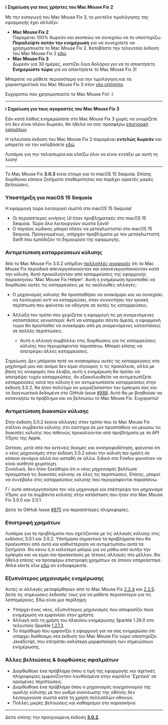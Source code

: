 **ℹ️ Σημείωση για τους χρήστες του Mac Mouse Fix 2**

Με την εισαγωγή του Mac Mouse Fix 3, το μοντέλο τιμολόγησης της εφαρμογής έχει αλλάξει:

- **Mac Mouse Fix 2**\
Παραμένει 100% δωρεάν και σκοπεύω να συνεχίσω να το υποστηρίζω.\
**Παραλείψτε αυτήν την ενημέρωση** για να συνεχίσετε να χρησιμοποιείτε το Mac Mouse Fix 2. Κατεβάστε την τελευταία έκδοση του Mac Mouse Fix 2 [εδώ](https://redirect.macmousefix.com/?target=mmf2-latest).
- **Mac Mouse Fix 3**\
Δωρεάν για 30 ημέρες, κοστίζει λίγα δολάρια για να το αποκτήσετε.\
**Ενημερώστε τώρα** για να αποκτήσετε το Mac Mouse Fix 3!

Μπορείτε να μάθετε περισσότερα για την τιμολόγηση και τα χαρακτηριστικά του Mac Mouse Fix 3 στον [νέο ιστότοπο](https://macmousefix.com/).

Ευχαριστώ που χρησιμοποιείτε το Mac Mouse Fix! :)

---

**ℹ️ Σημείωση για τους αγοραστές του Mac Mouse Fix 3**

Εάν κατά λάθος ενημερώσατε στο Mac Mouse Fix 3 χωρίς να γνωρίζετε ότι δεν είναι πλέον δωρεάν, θα ήθελα να σας προσφέρω [επιστροφή χρημάτων](https://redirect.macmousefix.com/?target=mmf-apply-for-refund).

Η τελευταία έκδοση του Mac Mouse Fix 2 παραμένει **εντελώς δωρεάν** και μπορείτε να την κατεβάσετε [εδώ](https://redirect.macmousefix.com/?target=mmf2-latest).

Λυπάμαι για την ταλαιπωρία και ελπίζω όλοι να είναι εντάξει με αυτή τη λύση!

---

Το Mac Mouse Fix **3.0.3** είναι έτοιμο για το macOS 15 Sequoia. Επίσης διορθώνει κάποια ζητήματα σταθερότητας και παρέχει αρκετές μικρές βελτιώσεις.

### Υποστήριξη για macOS 15 Sequoia

Η εφαρμογή τώρα λειτουργεί σωστά στο macOS 15 Sequoia!

- Οι περισσότερες κινήσεις UI ήταν προβληματικές στο macOS 15 Sequoia. Τώρα όλα λειτουργούν σωστά ξανά!
- Ο πηγαίος κώδικας μπορεί πλέον να μεταγλωττιστεί στο macOS 15 Sequoia. Προηγουμένως, υπήρχαν προβλήματα με τον μεταγλωττιστή Swift που εμπόδιζαν τη δημιουργία της εφαρμογής.

### Αντιμετώπιση καταρρεύσεων κύλισης

Από το Mac Mouse Fix 3.0.2 υπήρξαν [πολλαπλές αναφορές](https://github.com/noah-nuebling/mac-mouse-fix/issues/988) ότι το Mac Mouse Fix περιοδικά απενεργοποιούνταν και επανενεργοποιούνταν κατά την κύλιση. Αυτό προκαλούνταν από καταρρεύσεις της εφαρμογής παρασκηνίου 'Mac Mouse Fix Helper'. Αυτή η ενημέρωση προσπαθεί να διορθώσει αυτές τις καταρρεύσεις με τις ακόλουθες αλλαγές:

- Ο μηχανισμός κύλισης θα προσπαθήσει να ανακάμψει και να συνεχίσει να λειτουργεί αντί να καταρρεύσει, όταν συναντήσει την οριακή περίπτωση που φαίνεται να οδήγησε σε αυτές τις καταρρεύσεις.
- Άλλαξα τον τρόπο που χειρίζεται η εφαρμογή τις μη αναμενόμενες καταστάσεις γενικότερα: Αντί να καταρρέει πάντα άμεσα, η εφαρμογή τώρα θα προσπαθεί να ανακάμψει από μη αναμενόμενες καταστάσεις σε πολλές περιπτώσεις.

    - Αυτή η αλλαγή συμβάλλει στις διορθώσεις για τις καταρρεύσεις κύλισης που περιγράφονται παραπάνω. Μπορεί επίσης να αποτρέψει άλλες καταρρεύσεις.

Σημείωση: Δεν μπόρεσα ποτέ να αναπαράγω αυτές τις καταρρεύσεις στο μηχάνημά μου και ακόμα δεν είμαι σίγουρος τι τις προκάλεσε, αλλά με βάση τις αναφορές που έλαβα, αυτή η ενημέρωση θα πρέπει να αποτρέψει τυχόν καταρρεύσεις. Αν εξακολουθείτε να αντιμετωπίζετε καταρρεύσεις κατά την κύλιση ή αν αντιμετωπίσατε καταρρεύσεις στην έκδοση 3.0.2, θα ήταν πολύτιμο αν μοιραζόσασταν την εμπειρία σας και τα διαγνωστικά δεδομένα στο GitHub Issue [#988](https://github.com/noah-nuebling/mac-mouse-fix/issues/988). Αυτό θα με βοηθούσε να κατανοήσω το πρόβλημα και να βελτιώσω το Mac Mouse Fix. Ευχαριστώ!

### Αντιμετώπιση διακοπών κύλισης

Στην έκδοση 3.0.2 έκανα αλλαγές στον τρόπο που το Mac Mouse Fix στέλνει συμβάντα κύλισης στο σύστημα σε μια προσπάθεια να μειώσω τις διακοπές κύλισης που πιθανώς προκαλούνται από προβλήματα με τα API VSync της Apple.

Ωστόσο, μετά από πιο εκτενείς δοκιμές και ανατροφοδότηση, φαίνεται ότι ο νέος μηχανισμός στην έκδοση 3.0.2 κάνει την κύλιση πιο ομαλή σε κάποια σενάρια αλλά πιο ασταθή σε άλλα. Ειδικά στο Firefox φαινόταν να είναι αισθητά χειρότερη.\
Συνολικά, δεν ήταν ξεκάθαρο ότι ο νέος μηχανισμός βελτίωσε πραγματικά τις διακοπές κύλισης σε όλες τις περιπτώσεις. Επίσης, μπορεί να συνέβαλε στις καταρρεύσεις κύλισης που περιγράφονται παραπάνω.

Γι' αυτό απενεργοποίησα τον νέο μηχανισμό και επέστρεψα τον μηχανισμό VSync για τα συμβάντα κύλισης στην κατάσταση που ήταν στο Mac Mouse Fix 3.0.0 και 3.0.1.

Δείτε το GitHub Issue [#875](https://github.com/noah-nuebling/mac-mouse-fix/issues/875) για περισσότερες πληροφορίες.

### Επιστροφή χρημάτων

Λυπάμαι για τα προβλήματα που σχετίζονται με τις αλλαγές κύλισης στις εκδόσεις 3.0.1 και 3.0.2. Υποτίμησα σημαντικά τα προβλήματα που θα προέκυπταν από αυτό και καθυστέρησα να αντιμετωπίσω αυτά τα ζητήματα. Θα κάνω ό,τι καλύτερο μπορώ για να μάθω από αυτήν την εμπειρία και να είμαι πιο προσεκτικός με τέτοιες αλλαγές στο μέλλον. Θα ήθελα επίσης να προσφέρω επιστροφή χρημάτων σε όποιον επηρεάστηκε. Απλά κάντε κλικ [εδώ](https://redirect.macmousefix.com/?target=mmf-apply-for-refund) αν ενδιαφέρεστε.

### Εξυπνότερος μηχανισμός ενημέρωσης

Αυτές οι αλλαγές μεταφέρθηκαν από το Mac Mouse Fix [2.2.4](https://github.com/noah-nuebling/mac-mouse-fix/releases/tag/2.2.4) και [2.2.5](https://github.com/noah-nuebling/mac-mouse-fix/releases/tag/2.2.5). Δείτε τις σημειώσεις έκδοσής τους για να μάθετε περισσότερα για τις λεπτομέρειες. Εδώ είναι μια περίληψη:

- Υπάρχει ένας νέος, εξυπνότερος μηχανισμός που αποφασίζει ποια ενημέρωση να εμφανίσει στον χρήστη.
- Αλλαγή από τη χρήση του πλαισίου ενημέρωσης Sparkle 1.26.0 στο τελευταίο Sparkle [1.27.3](https://github.com/sparkle-project/Sparkle/releases/tag/1.27.3).
- Το παράθυρο που εμφανίζει η εφαρμογή για να σας ενημερώσει ότι υπάρχει διαθέσιμη νέα έκδοση του Mac Mouse Fix τώρα υποστηρίζει JavaScript, που επιτρέπει καλύτερη μορφοποίηση των σημειώσεων ενημέρωσης.

### Άλλες βελτιώσεις & διορθώσεις σφαλμάτων

- Διορθώθηκε ένα πρόβλημα όπου η τιμή της εφαρμογής και σχετικές πληροφορίες εμφανίζονταν λανθασμένα στην καρτέλα 'Σχετικά' σε ορισμένες περιπτώσεις.
- Διορθώθηκε ένα πρόβλημα όπου ο μηχανισμός συγχρονισμού της ομαλής κύλισης με τον ρυθμό ανανέωσης της οθόνης δεν λειτουργούσε σωστά κατά τη χρήση πολλαπλών οθονών.
- Πολλές μικρές βελτιώσεις και καθαρισμοί στο παρασκήνιο.

---

Δείτε επίσης την προηγούμενη έκδοση [**3.0.2**](https://github.com/noah-nuebling/mac-mouse-fix/releases/tag/3.0.2).